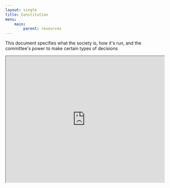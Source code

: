 ```yaml
---
layout: single
title: Constitution
menu:
    main:
        parent: resources
---
```


This document specifies what the society is, how it's run, and the committee's
power to make certain types of decisions

<iframe src="https://docs.google.com/document/d/1divIZlr52qSCT7jIDEZCzM-QhQg_dD0JHGcCm6gHbIE/pub?embedded=true" height="400" width="100%"></iframe></p>
